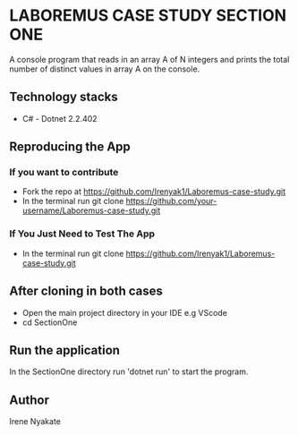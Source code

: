 # LABOREMUS CASE STUDY SECTION ONE
A console program that reads in an array A of N integers and 
prints the total number of distinct values in array A on the console.

##  Technology stacks
* C# - Dotnet 2.2.402
##  Reproducing the App
### If you want to contribute 
* Fork the repo at https://github.com/Irenyak1/Laboremus-case-study.git
* In the terminal run git clone https://github.com/your-username/Laboremus-case-study.git
### If You Just Need to Test The App
* In the terminal run git clone https://github.com/Irenyak1/Laboremus-case-study.git

## After cloning in both cases
* Open the main project directory in your IDE e.g VScode
* cd SectionOne 

##  Run the application
In the SectionOne directory run 'dotnet run' to start the program. 

## Author 
Irene Nyakate
